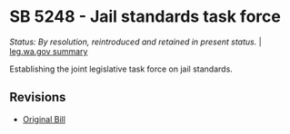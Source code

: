 # SB 5248 - Jail standards task force
*Status: By resolution, reintroduced and retained in present status.* | [leg.wa.gov summary](https://app.leg.wa.gov/billsummary?BillNumber=5248&Year=2021)

Establishing the joint legislative task force on jail standards.

## Revisions
* [Original Bill](1/)